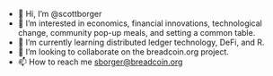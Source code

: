 - 👋 Hi, I’m @scottborger
- 👀 I’m interested in economics, financial innovations, technological change, community pop-up meals, and setting a common table.
- 🌱 I’m currently learning distributed ledger technology, DeFi, and R.
- 💞️ I’m looking to collaborate on the breadcoin.org project.
- 📫 How to reach me sborger@breadcoin.org

<!---
scottborger/scottborger is a ✨ special ✨ repository because its `README.md` (this file) appears on your GitHub profile.
You can click the Preview link to take a look at your changes.
--->
